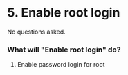 # 5. Enable root login

No questions asked.

### What will "Enable root login" do?
1. Enable password login for root
